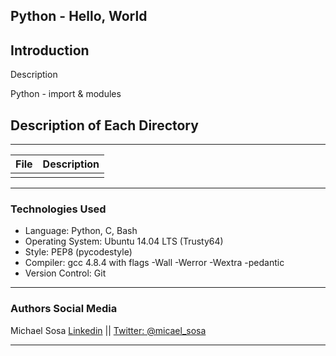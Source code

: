 <!DOCTYPE html>
<html lang="en">
	<body>
			<article>
				<h1>
					Python - Hello, World
				</h1>
				<h2>
					Introduction
				</h2>
				<p>Description</p>
				<p>Python - import & modules</p>
				<h2>
					Description of Each Directory
				</h2>
				<hr>
				<table>
					<thead>
						<tr>
							<th>File</th>
							<th>Description</th>
						</tr>
					</thead>
					<tbody>
						<tr>
							<td><code></code></td>
							<td></td>
						</tr>
					</tbody>
				</table>
				<hr>
				<h3>
					Technologies Used
				</h3>
				<ul>
					<li>Language: Python, C, Bash</li>
					<li>Operating System: Ubuntu 14.04 LTS (Trusty64)</li>
					<li>Style: PEP8 (pycodestyle)</li>
					<li>Compiler: gcc 4.8.4 with flags -Wall -Werror -Wextra -pedantic</li>
					<li>Version Control: Git</li>
				</ul>
				<hr>
				<h3>
					Authors Social Media
				</h3>
				<p>Michael Sosa <a href="https://www.linkedin.com/in/michael-sosa/" rel="nofollow">Linkedin</a> || <a href="https://twitter.com/micael_sosa" rel="nofollow">Twitter: @micael_sosa</a></p>
				<hr>
			</article>
	</body>
</html>
